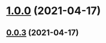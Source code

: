 # [1.0.0](/compare/v0.0.3...v1.0.0) (2021-04-17)



## [0.0.3](/compare/v0.0.2...v0.0.3) (2021-04-17)



